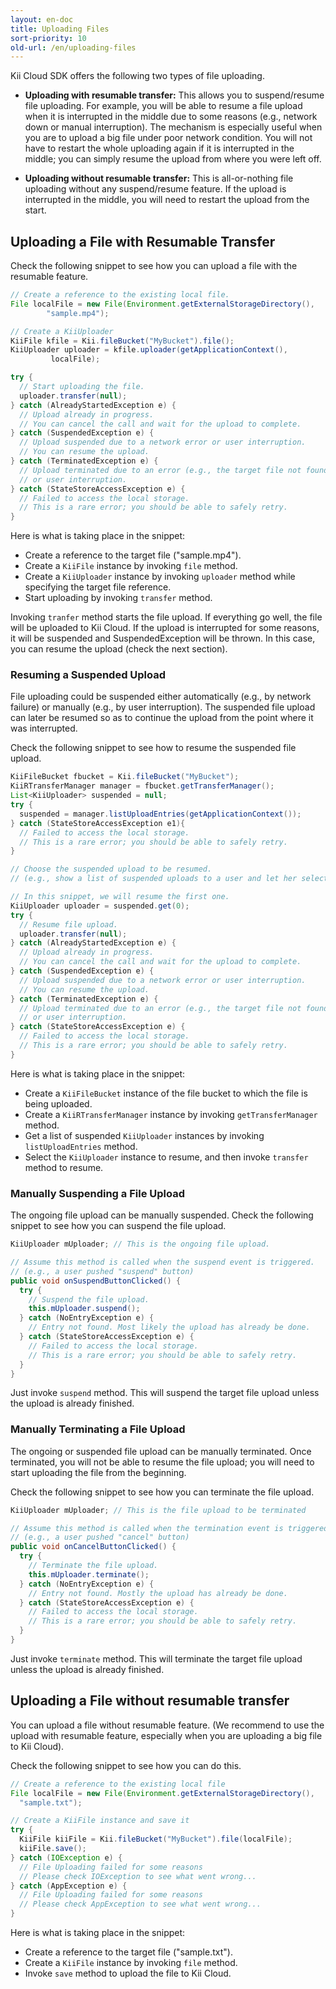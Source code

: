 ```yaml
---
layout: en-doc
title: Uploading Files
sort-priority: 10
old-url: /en/uploading-files
---
```

Kii Cloud SDK offers the following two types of file uploading.

* **Uploading with resumable transfer:** This allows you to suspend/resume file uploading.  For example, you will be able to resume a file upload when it is interrupted in the middle due to some reasons (e.g., network down or manual interruption).  The mechanism is especially useful when you are to upload a big file under poor network condition.  You will not have to restart the whole uploading again if it is interrupted in the middle; you can simply resume the upload from where you were left off.

* **Uploading without resumable transfer:** This is all-or-nothing file uploading without any suspend/resume feature.  If the upload is interrupted in the middle, you will need to restart the upload from the start.


## Uploading a File with Resumable Transfer

Check the following snippet to see how you can upload a file with the resumable feature.

```java
// Create a reference to the existing local file.
File localFile = new File(Environment.getExternalStorageDirectory(), 
        "sample.mp4");

// Create a KiiUploader
KiiFile kfile = Kii.fileBucket("MyBucket").file();
KiiUploader uploader = kfile.uploader(getApplicationContext(), 
         localFile);

try {
  // Start uploading the file.
  uploader.transfer(null);
} catch (AlreadyStartedException e) {
  // Upload already in progress.
  // You can cancel the call and wait for the upload to complete.
} catch (SuspendedException e) {
  // Upload suspended due to a network error or user interruption.
  // You can resume the upload.
} catch (TerminatedException e) {
  // Upload terminated due to an error (e.g., the target file not found)
  // or user interruption.
} catch (StateStoreAccessException e) {
  // Failed to access the local storage.
  // This is a rare error; you should be able to safely retry.
}
```

Here is what is taking place in the snippet:

* Create a reference to the target file ("sample.mp4").
* Create a `KiiFile` instance by invoking `file` method.
* Create a `KiiUploader` instance by invoking `uploader` method while specifying the target file reference.
* Start uploading by invoking `transfer` method.

Invoking `tranfer` method starts the file upload.  If everything go well, the file will be uploaded to Kii Cloud.  If the upload is interrupted for some reasons, it will be suspended and SuspendedException will be thrown.  In this case, you can resume the upload (check the next section).


### Resuming a Suspended Upload

File uploading could be suspended either automatically (e.g., by network failure) or manually (e.g., by user interruption).  The suspended file upload can later be resumed so as to continue the upload from the point where it was interrupted.

Check the following snippet to see how to resume the suspended file upload.

```java
KiiFileBucket fbucket = Kii.fileBucket("MyBucket");
KiiRTransferManager manager = fbucket.getTransferManager();
List<KiiUploader> suspended = null;
try {
  suspended = manager.listUploadEntries(getApplicationContext());
} catch (StateStoreAccessException e1){
  // Failed to access the local storage.
  // This is a rare error; you should be able to safely retry.
}

// Choose the suspended upload to be resumed.
// (e.g., show a list of suspended uploads to a user and let her select)

// In this snippet, we will resume the first one.
KiiUploader uploader = suspended.get(0);
try {
  // Resume file upload.
  uploader.transfer(null);
} catch (AlreadyStartedException e) {
  // Upload already in progress.
  // You can cancel the call and wait for the upload to complete.
} catch (SuspendedException e) {
  // Upload suspended due to a network error or user interruption.
  // You can resume the upload.
} catch (TerminatedException e) {
  // Upload terminated due to an error (e.g., the target file not found)
  // or user interruption.
} catch (StateStoreAccessException e) {
  // Failed to access the local storage.
  // This is a rare error; you should be able to safely retry.
}
```

Here is what is taking place in the snippet:

* Create a `KiiFileBucket` instance of the file bucket to which the file is being uploaded.
* Create a `KiiRTransferManager` instance by invoking `getTransferManager` method.
* Get a list of suspended `KiiUploader` instances by invoking `listUploadEntries` method.
* Select the `KiiUploader` instance to resume, and then invoke `transfer` method to resume.

### Manually Suspending a File Upload

The ongoing file upload can be manually suspended.  Check the following snippet to see how you can suspend the file upload.

```java
KiiUploader mUploader; // This is the ongoing file upload.

// Assume this method is called when the suspend event is triggered.
// (e.g., a user pushed "suspend" button)
public void onSuspendButtonClicked() {
  try {
    // Suspend the file upload.
    this.mUploader.suspend();
  } catch (NoEntryException e) {
    // Entry not found. Most likely the upload has already be done.
  } catch (StateStoreAccessException e) {
    // Failed to access the local storage.
    // This is a rare error; you should be able to safely retry.
  }
}
```

Just invoke `suspend` method.  This will suspend the target file upload unless the upload is already finished.

### Manually Terminating a File Upload

The ongoing or suspended file upload can be manually terminated.  Once terminated, you will not be able to resume the file upload; you will need to start uploading the file from the beginning.

Check the following snippet to see how you can terminate the file upload.

```java
KiiUploader mUploader; // This is the file upload to be terminated

// Assume this method is called when the termination event is triggered.
// (e.g., a user pushed "cancel" button)
public void onCancelButtonClicked() {
  try {
    // Terminate the file upload.
    this.mUploader.terminate();
  } catch (NoEntryException e) {
    // Entry not found. Mostly the upload has already be done. 
  } catch (StateStoreAccessException e) { 
    // Failed to access the local storage.
    // This is a rare error; you should be able to safely retry. 
  } 
}
```

Just invoke `terminate` method.  This will terminate the target file upload unless the upload is already finished.



## Uploading a File without resumable transfer

You can upload a file without resumable feature.  (We recommend to use the upload with resumable feature, especially when you are uploading a big file to Kii Cloud).

Check the following snippet to see how you can do this.

```java
// Create a reference to the existing local file
File localFile = new File(Environment.getExternalStorageDirectory(), 
  "sample.txt");

// Create a KiiFile instance and save it
try {
  KiiFile kiiFile = Kii.fileBucket("MyBucket").file(localFile);
  kiiFile.save();
} catch (IOException e) {
  // File Uploading failed for some reasons
  // Please check IOException to see what went wrong...
} catch (AppException e) {
  // File Uploading failed for some reasons
  // Please check AppException to see what went wrong...
}
```

Here is what is taking place in the snippet:

* Create a reference to the target file ("sample.txt").
* Create a `KiiFile` instance by invoking `file` method.
* Invoke `save` method to upload the file to Kii Cloud.